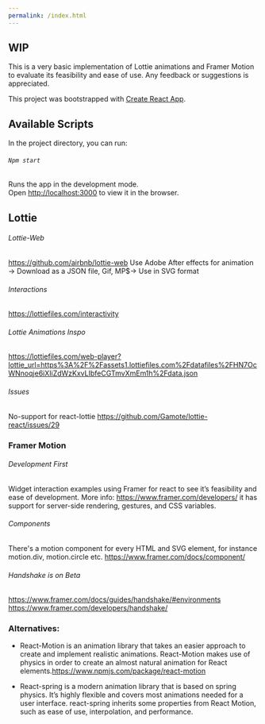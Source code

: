 ```yaml
---
permalink: /index.html
---
```


## WIP
This is a very basic implementation of Lottie animations and Framer Motion to evaluate its feasibility and ease of use. Any feedback or suggestions is appreciated. 

This project was bootstrapped with [Create React App](https://github.com/facebook/create-react-app).

## Available Scripts

In the project directory, you can run:

###### `Npm start`

Runs the app in the development mode.\
Open [http://localhost:3000](http://localhost:3000) to view it in the browser.

## Lottie

###### Lottie-Web
https://github.com/airbnb/lottie-web
Use Adobe After effects for animation -> Download as a JSON file, Gif, MP$-> Use in SVG format

###### Interactions
https://lottiefiles.com/interactivity

###### Lottie Animations Inspo
https://lottiefiles.com/web-player?lottie_url=https%3A%2F%2Fassets1.lottiefiles.com%2Fdatafiles%2FHN7OcWNnoqje6iXIiZdWzKxvLIbfeCGTmvXmEm1h%2Fdata.json

###### Issues
No-support for react-lottie
https://github.com/Gamote/lottie-react/issues/29



### Framer Motion

###### Development First

Widget interaction examples using Framer for react to see it’s feasibility and ease of development. 
More info: https://www.framer.com/developers/
it has support for server-side rendering, gestures, and CSS variables.



###### Components

There's a motion component for every HTML and SVG element, for instance motion.div, motion.circle etc.
https://www.framer.com/docs/component/



###### Handshake is on Beta
https://www.framer.com/docs/guides/handshake/#environments
https://www.framer.com/developers/handshake/



### Alternatives:

 
- React-Motion is an animation library that takes an easier approach to create and implement realistic animations. React-Motion makes use of physics in order to create an almost natural animation for React elements.https://www.npmjs.com/package/react-motion

- React-spring is a modern animation library that is based on spring physics. It’s highly flexible and covers most animations needed for a user interface. react-spring inherits some properties from React Motion, such as ease of use, interpolation, and performance.

